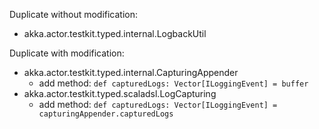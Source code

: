 Duplicate without modification:
- akka.actor.testkit.typed.internal.LogbackUtil

Duplicate with modification:
- akka.actor.testkit.typed.internal.CapturingAppender
	- add method: `def capturedLogs: Vector[ILoggingEvent] = buffer`
- akka.actor.testkit.typed.scaladsl.LogCapturing
	- add method: `def capturedLogs: Vector[ILoggingEvent] = capturingAppender.capturedLogs`